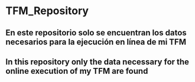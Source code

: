 # TFM_Repository
## En este repositorio solo se encuentran los datos necesarios para la ejecución en línea de mi TFM 
## In this repository only the data necessary for the online execution of my TFM are found 
